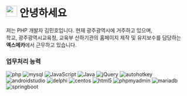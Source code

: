 <h1><img src="https://emojis.slackmojis.com/emojis/images/1531849430/4246/blob-sunglasses.gif?1531849430" width="30"/> 안녕하세요 </h1>

<p>
  저는 PHP 개발자 김민호입니다. 현재 광주광역시에 거주하고 있으며,<br>
  학교, 광주광역시교육청, 교육부 산하기관의 홈페이지 제작 및 유지보수를 담당하는<br>
  <strong>엑스메카</strong>에서 근무하고 있습니다.
</p>
<h3>업무처리 능력</h3>
<p>
  <img alt="php" src="https://img.shields.io/badge/-php-777BB4?style=flat-square&logo=PHP&logoColor=white" />
  <img alt="mysql" src="https://img.shields.io/badge/-mysql-8DD6F9?style=flat-square&logo=mysql&logoColor=white" /> 
  <img alt="JavaScript" src="https://img.shields.io/badge/-JavaScript-46a2f1?style=flat-square&logo=JavaScript&logoColor=white" />
  <img alt="Java" src="https://img.shields.io/badge/-Java-1a73e8?style=flat-square&logo=Java&logoColor=white" />
  <img alt="jQuery" src="https://img.shields.io/badge/-jQuery-007ACC?style=flat-square&logo=jQuery&logoColor=white" />
  <img alt="autohotkey" src="https://img.shields.io/badge/-autohotkey-334455?style=flat-square&logo=autohotkey&logoColor=white" />
  <img alt="androidstudio" src="https://img.shields.io/badge/-androidstudio-3DDC84?style=flat-square&logo=androidstudio&logoColor=white" />
  <img alt="delphi" src="https://img.shields.io/badge/-delphi-E62431?style=flat-square&logo=delphi&logoColor=white" />
  <img alt="centos" src="https://img.shields.io/badge/-centos-262577?style=flat-square&logo=centos&logoColor=white" />  
  <img alt="html5" src="https://img.shields.io/badge/-HTML5-E34F26?style=flat-square&logo=html5&logoColor=white" />
  <img alt="phpmyadmin" src="https://img.shields.io/badge/-phpmyadmin-6C78AF?style=flat-square&logo=phpmyadmin&logoColor=white" />
  <img alt="mariadb" src="https://img.shields.io/badge/-mariadb-003545?style=flat-square&logo=mariadb&logoColor=white" />
  <img alt="springboot" src="https://img.shields.io/badge/-springboot-6DB33F?style=flat-square&logo=springboot&logoColor=white" />
</p>
